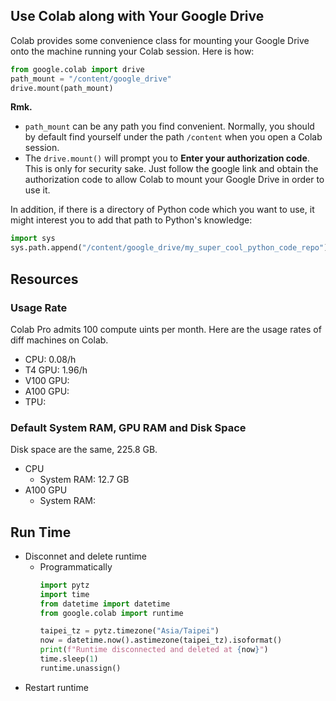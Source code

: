 

## Use Colab along with Your Google Drive
Colab provides some convenience class for mounting your Google Drive
onto the machine running your Colab session. Here is how:
```python
from google.colab import drive
path_mount = "/content/google_drive"
drive.mount(path_mount)
```

**Rmk.**

- `path_mount` can be any path you find convenient. Normally, you should by default find yourself under the
  path `/content` when you open a Colab session.
- The `drive.mount()` will prompt you to **Enter your authorization code**. This is only for security sake.
  Just follow the google link and obtain the authorization code to allow Colab to mount your Google Drive in order
  to use it.


In addition, if there is a directory of Python code which you want to use, it might interest you to add that path
to Python's knowledge:
```python
import sys
sys.path.append("/content/google_drive/my_super_cool_python_code_repo")
```


## Resources
### Usage Rate
Colab Pro admits 100 compute uints per month. Here are the usage rates
of diff machines on Colab.

- CPU: 0.08/h
- T4 GPU: 1.96/h
- V100 GPU:
- A100 GPU:
- TPU:


### Default System RAM, GPU RAM and Disk Space
Disk space are the same, 225.8 GB.

- CPU
    - System RAM: 12.7 GB
- A100 GPU
    - System RAM: 


## Run Time
- Disconnet and delete runtime
    - Programmatically
      ```python
      import pytz
      import time
      from datetime import datetime
      from google.colab import runtime
      
      taipei_tz = pytz.timezone("Asia/Taipei")
      now = datetime.now().astimezone(taipei_tz).isoformat()
      print(f"Runtime disconnected and deleted at {now}")
      time.sleep(1)
      runtime.unassign()
      ```
- Restart runtime

